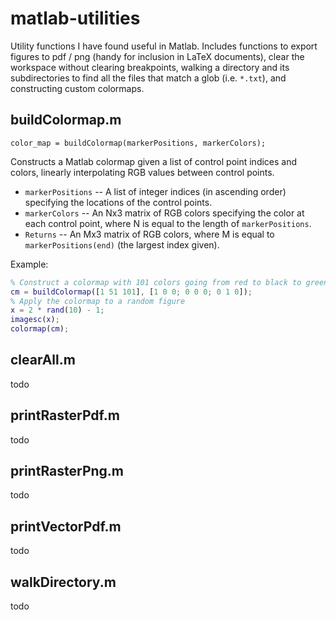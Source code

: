 # matlab-utilities

Utility functions I have found useful in Matlab.  Includes functions to export figures to pdf / png (handy for inclusion in LaTeX documents), clear the workspace without clearing breakpoints, walking a directory and its subdirectories to find all the files that match a glob (i.e. `*.txt`), and constructing custom colormaps.


## buildColormap.m

`color_map = buildColormap(markerPositions, markerColors);`

Constructs a Matlab colormap given a list of control point indices and colors, linearly interpolating RGB values between control points.

* `markerPositions` -- A list of integer indices (in ascending order) specifying the locations of the control points.
* `markerColors` -- An Nx3 matrix of RGB colors specifying the color at each control point, where N is equal to the length of `markerPositions`.
* `Returns` -- An Mx3 matrix of RGB colors, where M is equal to `markerPositions(end)` (the largest index given).

Example:
```matlab
% Construct a colormap with 101 colors going from red to black to green
cm = buildColormap([1 51 101], [1 0 0; 0 0 0; 0 1 0]);
% Apply the colormap to a random figure
x = 2 * rand(10) - 1;
imagesc(x);
colormap(cm);
```


## clearAll.m

todo


## printRasterPdf.m

todo


## printRasterPng.m

todo


## printVectorPdf.m

todo


## walkDirectory.m

todo
